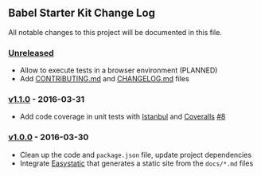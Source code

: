 ## Babel Starter Kit Change Log

All notable changes to this project will be documented in this file.

### [Unreleased][unreleased]

- Allow to execute tests in a browser environment (PLANNED)
- Add [CONTRIBUTING.md](CONTRIBUTING.md) and [CHANGELOG.md](CHANGELOG.md) files

### [v1.1.0] - 2016-03-31

- Add code coverage in unit tests with [Istanbul](https://github.com/gotwarlost/istanbul) and [Coveralls](https://coveralls.io/) [#8](https://github.com/kriasoft/babel-starter-kit/pull/8)

### [v1.0.0] - 2016-03-30

- Clean up the code and `package.json` file, update project dependencies
- Integrate [Easystatic](https://easystatic.com) that generates a static site from the `docs/*.md` files

[unreleased]: https://github.com/kriasoft/babel-starter-kit/compare/v1.1.0...HEAD
[v1.1.0]: https://github.com/kriasoft/babel-starter-kit/compare/v1.0.0...v1.1.0
[v1.0.0]: https://github.com/kriasoft/babel-starter-kit/compare/v0.1.1...v1.0.0
